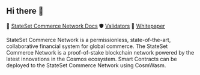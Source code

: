 ## Hi there 👋

🧙 [StateSet Commerce Network Docs](https://docs.stateset.io/stateset-docs/stateset-network)
🛡 [Validators](https://docs.stateset.io/stateset-docs/stateset-commerce-network-guides/validators)
📝 [Whitepaper](https://app.stateset.zone/stateset.pdf)

StateSet Commerce Network is a permissionless, state-of-the-art, collaborative financial system for global commerce. The StateSet Commerce Network is a proof-of-stake blockchain network powered by the latest innovations in the Cosmos ecosystem. Smart Contracts can be deployed to the StateSet Commerce Network using CosmWasm.
